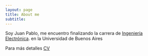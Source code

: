 ```yaml
---
layout: page
title: About me
subtitle: 
---
```


Soy Juan Pablo, me encuentro finalizando la carrera de [Ingeniería Electrónica](http://www.fi.uba.ar/es/node/201). en la Universidad de Buenos Aires

Para más detalles [CV](https://quiroga-juan.github.io/files/amplicador.pdf)

